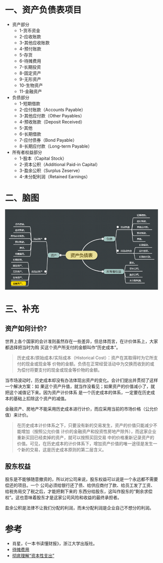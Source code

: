 
# 一、资产负债表项目

- 资产部分
  - 1-货币资金
  - 2-应收账款
  - 3-其他应收账款
  - 4-预付账款
  - 5-存货
  - 6-待摊费用
  - 7-长期投资
  - 8-固定资产
  - 9-无形资产
  - 10-生物资产
  - 11-金融资产
- 负债部分
  - 1-短期借款
  - 2-应付账款（Accounts Payable）
  - 3-其他应付款（Other Payables）
  - 4-预收账款（Deposit Received）
  - 5-其他
  - 6-长期借款
  - 7-应付债券（Bond Payable）
  - 8-长期应付款（Long-term Payable）
- 所有者权益部分
  - 1-股本（Capital Stock）
  - 2-资本公积（Additional Paid-in Capital）
  - 3-盈余公积（Surplus Zeserve）
  - 4-未分配利润（Retained Earnings）

# 二、脑图

![](资产负债表.png)

# 三、补充

## 资产如何计价?

世界上各个国家的会计准则虽然存在一些差异，但总体而言，在计价体系上，大家都选择把当时为购
买这个资产所支付的金额叫作“历史成本”。

>历史成本/原始成本/实际成本（Historical Cost）：资产在其取得时为它所支付的现金或现金等
价物的金额。负债在正常经营活动中为交换而收到的或为偿付将要支付的现金或现金等价物的金额。

当市场波动时，历史成本却没有办法体现出资产的变化。会计们提出并贯彻了这样一个解决方案：如
果这个资产升值，就当作没看见；如果资产的价值减小了，就把这个减值记下来。因为资产计价体系
是一个历史成本的体系，一定要在历史成本的基础上扣除这个资产的减值。

金融资产、房地产不能采用历史成本进行计价，而应采用当前的市场价格（公允价值）来计价。

>在历史成本计价体系之下，只要没有新的交易发生，资产的价值只能减少不能增加（按照公允价值
计价的金融资产和投资性房地产除外），而这家企业重新买回已经卖掉的资产，就可以按照买回交易
中的价格重新记录资产的价值。可见，在历史成本的计价体系下，增加资产价值的唯一途径是发生一
个新的交易，这是历史成本原则的第二层含义。

## 股东权益

股东是不能够随意撤资的，所以对公司来说，股东权益可以说是一个永远都不需要偿还的项目。一个
公司必须给银行还了债、给供应商付了款、给员工发了工资、给税务局交了税之后，才能把剩下来的
东西分给股东，这叫作股东的“剩余求偿权”。这也意味着股东才是这家公司风险和收益的最终承担者。

盈余公积是法律不让我们分配的利润，而未分配利润是企业自己不想分的利润。

# 参考

- 肖星，《一本书读懂财报》，浙江大学出版社。
- [待摊费用](https://wiki.mbalib.com/wiki/%E5%BE%85%E6%91%8A%E8%B4%B9%E7%94%A8)
- [彻底理解“资本性支出”](https://zhuanlan.zhihu.com/p/24462170)
